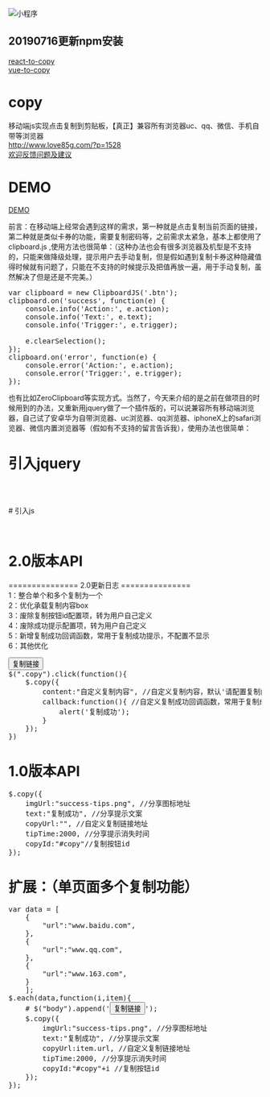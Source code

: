 ![小程序](https://www.love85g.com/wp-content/uploads/2018/12/xcx.jpg)

## 20190716更新npm安装
[react-to-copy](https://www.npmjs.com/package/react-to-copy)  
[vue-to-copy](https://www.npmjs.com/package/vue-to-copy)

# copy
移动端js实现点击复制到剪贴板，【真正】兼容所有浏览器uc、qq、微信、手机自带等浏览器  
http://www.love85g.com/?p=1528  
[欢迎反馈问题及建议](https://github.com/majiang666/copy/issues)
# DEMO 
[DEMO](http://www.love85g.com/majiang/copy/index.html)  

前言：在移动端上经常会遇到这样的需求，第一种就是点击复制当前页面的链接，第二种就是类似卡券的功能，需要复制密码等，之前需求太紧急，基本上都使用了clipboard.js  ,使用方法也很简单：（这种办法也会有很多浏览器及机型是不支持的，只能来做降级处理，提示用户去手动复制，但是假如遇到复制卡券这种隐藏值得时候就有问题了，只能在不支持的时候提示及把值再放一遍，用于手动复制，虽然解决了但是还是不完美。）
<pre>
var clipboard = new ClipboardJS('.btn');
clipboard.on('success', function(e) {
    console.info('Action:', e.action);
    console.info('Text:', e.text);
    console.info('Trigger:', e.trigger);

    e.clearSelection();
});
clipboard.on('error', function(e) {
    console.error('Action:', e.action);
    console.error('Trigger:', e.trigger);
});
</pre>
也有比如ZeroClipboard等实现方式。当然了，今天来介绍的是之前在做项目的时候用到的办法，又重新用jquery做了一个插件版的，可以说兼容所有移动端浏览器，自己试了安卓华为自带浏览器、uc浏览器、qq浏览器、iphoneX上的safari浏览器、微信内置浏览器等（假如有不支持的留言告诉我），使用办法也很简单：

# 引入jquery
<pre>
<script src="http://libs.baidu.com/jquery/2.0.0/jquery.min.js"></script>
</pre>
# 引入js
<pre>
<script src="http://www.love85g.com/cdn/copy/jquery.copy.min.js"></script>
</pre>

# 2.0版本API  
=============== 2.0更新日志 ===============  
1：整合单个和多个复制为一个  
2：优化承载复制内容box  
3：废除复制按钮id配置项，转为用户自己定义  
4：废除成功提示配置项，转为用户自己定义  
5：新增复制成功回调函数，常用于复制成功提示，不配置不显示  
6：其他优化  
  
<pre>
<button class="copy">复制链接</button>  
$(".copy").click(function(){
    $.copy({
        content:"自定义复制内容", //自定义复制内容，默认'请配置复制内容'
        callback:function(){ //自定义复制成功回调函数，常用于复制成功提示，不配置callback，则不显示
            alert('复制成功');
        }
    });
}) 	
</pre>  

# 1.0版本API   
<pre>
$.copy({
    imgUrl:"success-tips.png", //分享图标地址
    text:"复制成功", //分享提示文案
    copyUrl:"", //自定义复制链接地址
    tipTime:2000, //分享提示消失时间
    copyId:"#copy"//复制按钮id
});
</pre>
# 扩展：（单页面多个复制功能）
<pre>
var data = [
    {
        "url":"www.baidu.com",
    },
    {
        "url":"www.qq.com",
    },
    {
        "url":"www.163.com",
    }
    ];
$.each(data,function(i,item){
    # $("body").append('<button id="copy'+i+'">复制链接</button>');
    $.copy({
        imgUrl:"success-tips.png", //分享图标地址
        text:"复制成功", //分享提示文案
        copyUrl:item.url, //自定义复制链接地址
        tipTime:2000, //分享提示消失时间
        copyId:"#copy"+i //复制按钮id
    });
});
</pre>

